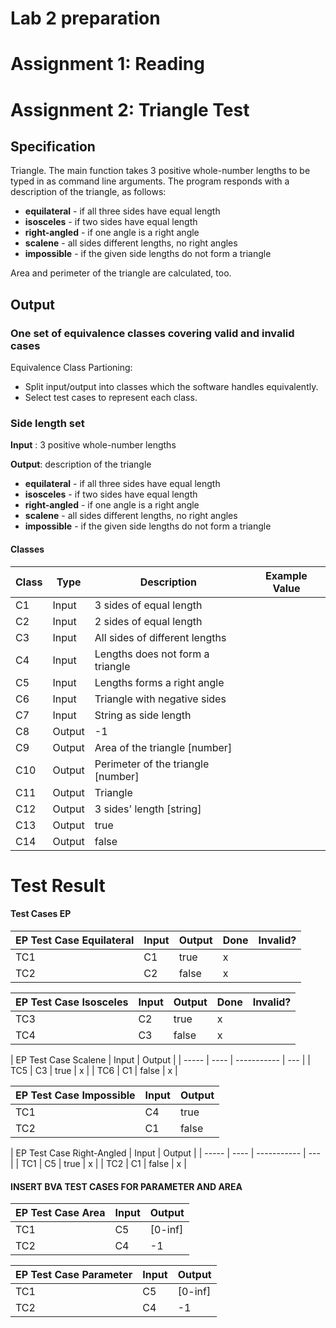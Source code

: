 # Lab 2 preparation

# Assignment 1: Reading

# Assignment 2: Triangle Test

## Specification
Triangle. The main function takes 3 positive whole-number lengths to be typed in as command line arguments. The program responds with a description of the triangle, as follows:
- <b>equilateral</b> - if all three sides have equal length
- <b>isosceles</b> - if two sides have equal length
- <b>right-angled</b> - if one angle is a right angle
- <b>scalene</b> - all sides different lengths, no right angles
- <b>impossible</b> - if the given side lengths do not form a triangle

Area and perimeter of the triangle are calculated, too.

## Output

### One set of equivalence classes covering valid and invalid cases

Equivalence Class Partioning:
 - Split input/output into classes which the software handles equivalently.
 - Select test cases to represent each class.

### Side length set
**Input** : 3 positive whole-number lengths
 
**Output**: description of the triangle
- <b>equilateral</b> - if all three sides have equal length
- <b>isosceles</b> - if two sides have equal length
- <b>right-angled</b> - if one angle is a right angle
- <b>scalene</b> - all sides different lengths, no right angles
- <b>impossible</b> - if the given side lengths do not form a triangle

#### Classes
| Class | Type | Description | Example Value |
| ----- | ---- | ----------- | -------------- |
| C1 | Input | 3 sides of equal length |
| C2 | Input | 2 sides of equal length |
| C3 | Input | All sides of different lengths| 
| C4 | Input | Lengths does not form a triangle |
| C5 | Input | Lengths forms a right angle |
| C6 | Input | Triangle with negative sides |
| C7 | Input | String as side length |
| C8 | Output | -1 |
| C9 | Output | Area of the triangle [number] |
| C10 | Output | Perimeter of the triangle [number] |
| C11 | Output | Triangle |
| C12 | Output | 3 sides' length [string] |
| C13 | Output | true |
| C14 | Output | false |

# Test Result

#### Test Cases EP

| EP Test Case Equilateral | Input | Output | Done | Invalid? |
| ----- | ---- | ----------- | --- | --- |
| TC1 | C1 | true | x | |
| TC2 | C2 | false | x | |


| EP Test Case Isosceles | Input | Output | Done | Invalid? |
| ----- | ---- | ----------- | --- | --- |
| TC3 | C2 | true | x | |
| TC4 | C3 | false | x | |


| EP Test Case Scalene | Input | Output |
| ----- | ---- | ----------- | --- |
| TC5 | C3 | true | x |
| TC6 | C1 | false | x |


| EP Test Case Impossible | Input | Output |
| ----- | ---- | ----------- |
| TC1 | C4 | true | x |
| TC2 | C1 | false | x |


| EP Test Case Right-Angled | Input | Output |
| ----- | ---- | ----------- | --- |
| TC1 | C5 | true | x |
| TC2 | C1 | false | x |


#### INSERT BVA TEST CASES FOR PARAMETER AND AREA

| EP Test Case Area | Input | Output |
| ----- | ---- | ----------- |
| TC1 | C5 | [0-inf]|
| TC2 | C4 | -1 |


| EP Test Case Parameter | Input | Output |
| ----- | ---- | ----------- |
| TC1 | C5 | [0-inf]|
| TC2 | C4 | -1 |

 

